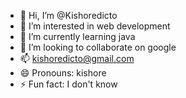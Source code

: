 - 👋 Hi, I’m @Kishoredicto
- 👀 I’m interested in web development
- 🌱 I’m currently learning java
- 💞️ I’m looking to collaborate on google
- 📫 kishoredicto@gmail.com
- 😄 Pronouns: kishore
- ⚡ Fun fact: I don't know

<!---
Kishoredicto/Kishoredicto is a ✨ special ✨ repository because its `README.md` (this file) appears on your GitHub profile.
You can click the Preview link to take a look at your changes.
--->

